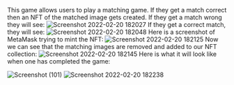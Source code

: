 This game allows users to play a matching game. If they get a match correct then an NFT of the matched image gets created. 
If they get a match wrong they will see:
![Screenshot 2022-02-20 182027](https://user-images.githubusercontent.com/90572944/154880680-b6397602-4858-4657-85a8-6a4e58353c5a.png)
If they get a correct match, they will see:
![Screenshot 2022-02-20 182048](https://user-images.githubusercontent.com/90572944/154880714-434620b2-1425-4e76-af89-d97eee1bf851.png)
Here is a screenshot of MetaMask trying to mint the NFT:
![Screenshot 2022-02-20 182125](https://user-images.githubusercontent.com/90572944/154880778-9a448129-9446-40b6-94bf-7348588808bc.png)
Now we can see that the matching images are removed and added to our NFT collection:
![Screenshot 2022-02-20 182145](https://user-images.githubusercontent.com/90572944/154880820-e809ce20-1cf0-4cf4-bc65-8442bd175207.png)
Here is what it will look like when one has completed the game:

![Screenshot (101)](https://user-images.githubusercontent.com/90572944/154880890-c1a8c3c0-d86e-4c7f-a391-fbb1e6c41987.png)
![Screenshot 2022-02-20 182238](https://user-images.githubusercontent.com/90572944/154880906-f92544bf-2eae-4471-af64-0ed250f6bc83.png)
